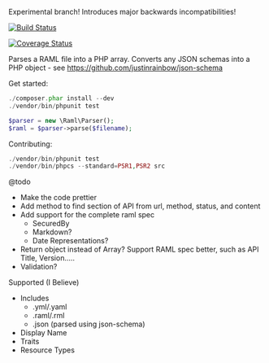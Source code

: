 Experimental branch! Introduces major backwards incompatibilities!

[![Build Status](https://travis-ci.org/alecsammon/php-raml-parser.svg?branch=master)](https://travis-ci.org/alecsammon/php-raml-parser)

[![Coverage Status](https://img.shields.io/coveralls/alecsammon/php-raml-parser.svg)](https://coveralls.io/r/alecsammon/php-raml-parser?branch=master)

Parses a RAML file into a PHP array.
Converts any JSON schemas into a PHP object - see https://github.com/justinrainbow/json-schema

Get started:
```php
./composer.phar install --dev
./vendor/bin/phpunit test
```

```php
$parser = new \Raml\Parser();
$raml = $parser->parse($filename);
```

Contributing:
```php
./vendor/bin/phpunit test
./vendor/bin/phpcs --standard=PSR1,PSR2 src
```

@todo
- Make the code prettier
- Add method to find section of API from url, method, status, and content
- Add support for the complete raml spec
    - SecuredBy
    - Markdown?
    - Date Representations?
- Return object instead of Array? Support RAML spec better, such as API Title, Version.....
- Validation?

Supported (I Believe)
- Includes
    - .yml/.yaml
    - .raml/.rml
    - .json (parsed using json-schema)
- Display Name
- Traits
- Resource Types
